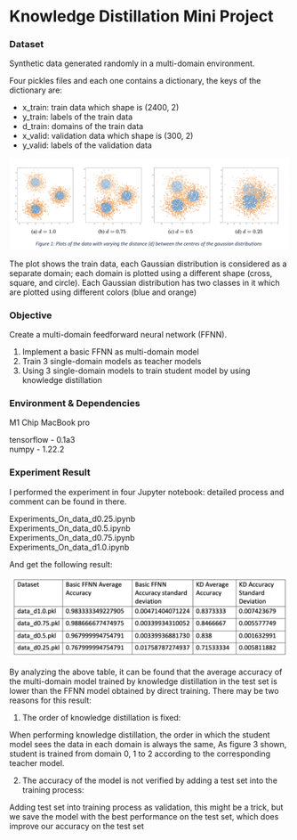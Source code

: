 # Knowledge Distillation Mini Project

### Dataset

Synthetic data generated randomly in a multi-domain environment.

Four pickles files and each one contains a dictionary, the keys of the dictionary are:

* x_train: train data which shape is (2400, 2)
* y_train: labels of the train data
* d_train: domains of the train data
* x_valid: validation data which shape is (300, 2)
* y_valid: labels of the validation data

![avatar](https://github.com/SLAM-CROC/KnowledgeDisstillationMiniProject/blob/main/data%20distribution.png)

The plot shows the train data, each Gaussian distribution is considered as a separate domain; each domain is plotted using a different shape (cross, square, and circle). Each Gaussian distribution has two classes in it which are plotted using different colors (blue and orange)

### Objective

Create a multi-domain feedforward neural network (FFNN).

1) Implement a basic FFNN as multi-domain model  
2) Train 3 single-domain models as teacher models  
3) Using 3 single-domain models to train student model by using knowledge distillation

### Environment & Dependencies

M1 Chip MacBook pro

tensorflow - 0.1a3  
numpy - 1.22.2

### Experiment Result
I performed the experiment in four Jupyter notebook: detailed process and comment can be found in there.

Experiments_On_data_d0.25.ipynb  
Experiments_On_data_d0.5.ipynb  
Experiments_On_data_d0.75.ipynb  
Experiments_On_data_d1.0.ipynb

And get the following result:

![avatar](https://github.com/SLAM-CROC/KnowledgeDisstillationMiniProject/blob/main/result.png)

By analyzing the above table, it can be found that the average accuracy of the multi-domain model trained by knowledge distillation in the test set is lower than the FFNN model obtained by direct training. There may be two reasons for this result:

1. The order of knowledge distillation is fixed:  

When performing knowledge distillation, the order in which the student model sees the data in each domain is always the same, As figure 3 shown, student is trained from domain 0, 1 to 2 according to the corresponding teacher model.  

2. The accuracy of the model is not verified by adding a test set into the training process:  

Adding test set into training process as validation, this might be a trick, but we save the model with the best performance on the test set, which does improve our accuracy on the test set
